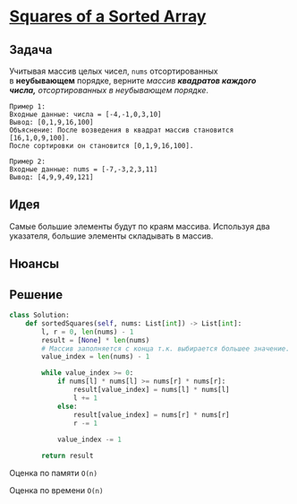 # [Squares of a Sorted Array](https://leetcode.com/problems/squares-of-a-sorted-array/)
## Задача
Учитывая массив целых чисел, `nums` отсортированных в **неубывающем** порядке, верните _массив **квадратов каждого числа,** отсортированных в неубывающем порядке_.
```
Пример 1:
Входные данные: числа = [-4,-1,0,3,10]
Вывод: [0,1,9,16,100]
Объяснение: После возведения в квадрат массив становится [16,1,0,9,100].
После сортировки он становится [0,1,9,16,100].

Пример 2:
Входные данные: nums = [-7,-3,2,3,11]
Вывод: [4,9,9,49,121]
```
## Идея
Самые большие элементы будут по краям массива. Используя два указателя, большие элементы складывать в массив.
## Нюансы
## Решение
```python
class Solution:
    def sortedSquares(self, nums: List[int]) -> List[int]:
        l, r = 0, len(nums) - 1
        result = [None] * len(nums)
        # Массив заполняется с конца т.к. выбирается большее значение.
        value_index = len(nums) - 1

        while value_index >= 0:
            if nums[l] * nums[l] >= nums[r] * nums[r]:
                result[value_index] = nums[l] * nums[l]
                l += 1
            else:
                result[value_index] = nums[r] * nums[r]
                r -= 1
            
            value_index -= 1

        return result
```
Оценка по памяти `O(n)`

Оценка по времени `O(n)`
